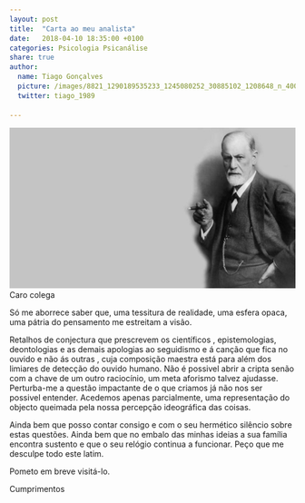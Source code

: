 ```yaml
---
layout: post
title:  "Carta ao meu analista"
date:   2018-04-10 18:35:00 +0100
categories: Psicologia Psicanálise
share: true
author:
  name: Tiago Gonçalves
  picture: /images/8821_1290189535233_1245080252_30885102_1208648_n_400x400.jpg
  twitter: tiago_1989

---
```


<img src="/images/sigmund-freud.jpg" class="align-left" alt="">
Caro colega

Só me aborrece saber que, uma tessitura de realidade, uma esfera opaca, uma pátria do pensamento me estreitam a visão.

Retalhos de conjectura que prescrevem os científicos , epistemologias,  deontologias e as demais apologias ao seguidismo e á canção que fica no  ouvido e não ás outras , cuja composição maestra está para além dos  limiares de detecção do ouvido humano.
Não é possivel abrir a cripta senão com a chave de um outro raciocínio,  um meta aforismo talvez ajudasse. Perturba-me a questão impactante de o  que criamos já não nos ser possivel entender. Acedemos apenas  parcialmente, uma representação  do objecto queimada pela nossa  percepção ideográfica das coisas.

Ainda bem que posso contar consigo e com o seu hermético silêncio sobre estas  questões. Ainda bem que no embalo das minhas ideias a sua família  encontra sustento e que o seu relógio continua a funcionar.
Peço que me desculpe todo este latim.

Pometo em breve visitá-lo.

Cumprimentos

